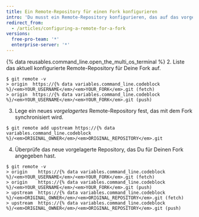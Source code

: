 ```yaml
---
title: Ein Remote-Repository für einen Fork konfigurieren
intro: 'Du musst ein Remote-Repository konfigurieren, das auf das vorgelagerte Repository in Git verweist, um [die Synchronisation der in einem Fork vorgenommenen Änderungen](/articles/syncing-a-fork) mit dem ursprünglichen Repository zu ermöglichen. Damit kannst Du auch Änderungen im ursprünglichen Repository mit dem Fork synchronisieren.'
redirect_from:
  - /articles/configuring-a-remote-for-a-fork
versions:
  free-pro-team: '*'
  enterprise-server: '*'
---
```


{% data reusables.command_line.open_the_multi_os_terminal %}
2. Liste das aktuell konfigurierte Remote-Repository für Deine Fork auf.
  ```shell
  $ git remote -v
  > origin  https://{% data variables.command_line.codeblock %}/<em>YOUR_USERNAME</em>/<em>YOUR_FORK</em>.git (fetch)
  > origin  https://{% data variables.command_line.codeblock %}/<em>YOUR_USERNAME</em>/<em>YOUR_FORK</em>.git (push)
  ```
3. Lege ein neues *vorgelagertes* Remote-Repository fest, das mit dem Fork synchronisiert wird.
  ```shell
  $ git remote add upstream https://{% data variables.command_line.codeblock %}/<em>ORIGINAL_OWNER</em>/<em>ORIGINAL_REPOSITORY</em>.git
  ```
4. Überprüfe das neue vorgelagerte Repository, das Du für Deinen Fork angegeben hast.
  ```shell
  $ git remote -v
  > origin    https://{% data variables.command_line.codeblock %}/<em>YOUR_USERNAME</em>/<em>YOUR_FORK</em>.git (fetch)
  > origin    https://{% data variables.command_line.codeblock %}/<em>YOUR_USERNAME</em>/<em>YOUR_FORK</em>.git (push)
  > upstream  https://{% data variables.command_line.codeblock %}/<em>ORIGINAL_OWNER</em>/<em>ORIGINAL_REPOSITORY</em>.git (fetch)
  > upstream  https://{% data variables.command_line.codeblock %}/<em>ORIGINAL_OWNER</em>/<em>ORIGINAL_REPOSITORY</em>.git (push)
  ```
